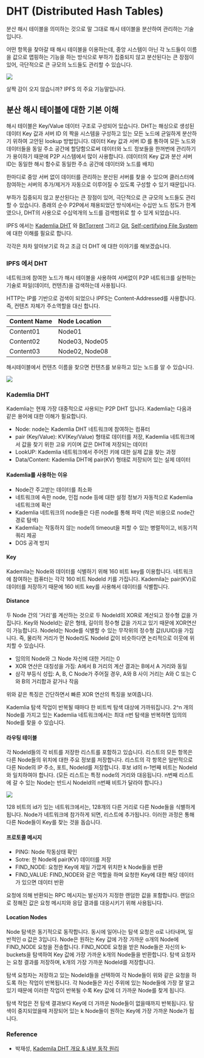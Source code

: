 # DHT (Distributed Hash Tables)

분산 해시 테이블을 의미하는 것으로 말 그대로 해시 테이블을 분산하여 관리하는 기술 입니다.

어떤 항목을 찾아갈 때 해시 테이블을 이용하는데, 중앙 시스템이 아닌 각 노드들이 이름을 값으로 맵핑하는 기능을 하는 방식으로 부하가 집중되지 않고 분산된다는 큰 장점이 있어, 극단적으로 큰 규모의 노드들도 관리할 수 있습니다.

![](https://upload.wikimedia.org/wikipedia/commons/thumb/9/98/DHT_en.svg/840px-DHT_en.svg.png)

살짝 감이 오지 않습니까? IPFS 의 주요 기능말입니다.

## 분산 해시 테이블에 대한 기본 이해

해시 테이블은 Key/Value 데이터 구조로 구성되어 있습니다. DHT는 해싱으로 생성된 데이터 Key 값과 서버 ID 의 짝을 시스템을 구성하고 있는 모든 노드에 균일하게 분산하기 위하여 고안된 lookup 방법입니다. 데이터 Key 값과 서버 ID 를 통하여 모든 노드와 데이터들을 동일 주소 공간에 할당함으로써 데이터와 노드 정보들을 한꺼번에 관리하기가 용이하기 때문에 P2P 시스템에서 많이 사용합니다. (데이터의 Key 값과 분산 서버 ID는 동일한 해시 함수로 동일한 주소 공간에 데이터와 노드를 배치)

한마디로 중앙 서버 없이 데이터를 관리하는 분산된 서버를 찾을 수 있으며 클러스터에 참여하는 서버의 추가/제거가 자동으로 이루어질 수 있도록 구성할 수 있기 때문입니다.

부하가 집중되지 않고 분산된다는 큰 장점이 있어, 극단적으로 큰 규모의 노드들도 관리할 수 있습니다. 종래의 순수 P2P에서 채용되었던 방식에서는 수십만 노드 정도가 한계였으나, DHT의 사용으로 수십억개의 노드를 검색범위로 할 수 있게 되었습니다.

IPFS 에서는 [Kademlia DHT](https://www.youtube.com/watch?v=kXyVqk3EbwE&t=5s) 와 [BitTorrent](https://youtu.be/6PWUCFmOQwQ) 그리고 [Git](https://youtu.be/SWYqp7iY_Tc), [Self-certifying File System](https://en.wikipedia.org/wiki/Self-certifying_File_System) 에 대한 이해를 필요로 합니다.

각각은 차차 알아보기로 하고 조금 더 DHT 에 대한 이야기를 해보겠습니다.

### IPFS 에서 DHT

네트워크에 참여한 노드가 해시 테이블을 사용하여 서버없이 P2P 네트워크를 실현하는 기술로 파일(데이터, 컨텐츠)을 검색하는데 사용됩니다.

HTTP는 IP를 기반으로 검색이 되었으나 IPFS는 Content-Addressed를 사용합니다. 즉, 컨텐츠 자체가 주소역할을 대신 합니다.

| Content Name | Node Location |
| :--- | :--- |
| Content01 | Node01 |
| Content02 | Node03, Node05 |
| Content03 | Node02, Node08 |

해시테이블에서 컨텐츠 이름을 찾으면 컨텐츠를 보유하고 있는 노드를 알 수 있습니다.

![](https://www.usenix.org/legacy/publications/library/proceedings/osdi2000/full_papers/gribble/gribble_html/img4.gif)

### Kademlia DHT

Kademlia는 현재 가장 대중적으로 사용되는 P2P DHT 입니다. Kademlia는 다음과 같은 용어에 대한 이해가 필요합니다.

- Node: node는 Kademlia DHT 네트워크에 참여하는 컴퓨터
- pair (Key/Value): KV(Key/Value) 형태로 데이터를 저장, Kademlia 네트워크에서 값을 찾기 위한 고유 키이며 값은 DHT에 저장되는 데이터 
- LookUP: Kademlia 네트워크에서 주어진 키에 대한 실제 값을 찾는 과정
- Data/Content: Kademlia DHT에 pair(KV) 형태로 저장되어 있는 실제 데이터

#### Kademlia를 사용하는 이유

- Node간 주고받는 데이터를 최소화
- 네트워크에 속한 node, 인접 node 등에 대한 설정 정보가 자동적으로 Kademlia 네트워크에 확산
- Kademlia 네트워크의 node들은 다른 node를 통해 파악 (적은 비용으로 node간 경로 탐색)
- Kademlia는 작동하지 않는 node의 timeout을 피할 수 있는 병렬적이고, 비동기적 쿼리 제공
- DOS 공격 방지

#### Key

Kademila는 Node와 데이터를 식별하기 위해 160 비트 key를 이용합니다. 네트워크에 참여하는 컴퓨터는 각각 160 비트 NodeId 키를 가집니다. Kademila는 pair(KV)로 데이터를 저장하기 때문에 160 비트 key를 사용해서 데이터를 식별합니다.

#### Distance

두 Node 간의 '거리'를 계산하는 것으로 두 NodeId의 XOR로 계산되고 정수형 값을 가집니다. Key와 NodeId는 같은 형태, 길이의 정수형 값을 가지고 있기 때문에 XOR연산이 가능합니다. NodeId는 Node를 식별할 수 있는 무작위의 정수형 값(UUID)을 가집니다. 즉, 물리적 거리가 먼 Node라도 NodeId 값이 비슷하다면 논리적으로 이웃에 위치할 수 있습니다.

- 임의의 Node와 그 Node 자신에 대한 거리는 0
- XOR 연산은 대칭성을 가짐: A에서 B 거리의 계산 결과는 B에서 A 거리와 동일
- 삼각 부등식 성립: A, B, C Node가 주어질 경우, A와 B 사이 거리는 A와 C 또는 C와 B의 거리합과 같거나 작음

위와 같은 특징은 간단하면서 빠른 XOR 연산의 특징을 보여줍니다.

Kademlia 탐색 작업이 반복될 때마다 한 비트씩 탐색 대상에 가까워집니다. 2^n 개의 Node를 가지고 있는 Kademlia 네트워크에서는 최대 n번 탐색을 반복하면 임의의 Node를 찾을 수 있습니다.

#### 라우팅 테이블

각 NodeId들의 각 비트를 저장한 리스트를 포함하고 있습니다. 리스트의  모든 항목은 다른 Node들의 위치에 대한 주요 정보를 저장합니다. 리스트의 각 항목은 일반적으로 다른 Node의 IP 주소, 포트, NodeId를 저장합니다. 후보 id의 n-1번째 비트는 NodeId와 일치하여야 합니다. (모든 리스트는 특정 node의 거리와 대응됩니다. n번째 리스트에 갈 수 있는 Node는 반드시 NodeId의 n번째 비트가 달라야 합니다.)

![](https://xorro-p2p.github.io/public/images/kademlia_routing_table_in_tree.png)

128 비트의 id가 있는 네트워크에서는, 128개의 다른 거리로 다른 Node들을 식별하게 됩니다. Node가 네트워크에 참가하게 되면, 리스트에 추가됩니다. 이러한 과정은 통해 다른 Node들이 Key를 찾는 것을 돕습니다.

#### 프로토콜 메시지

- PING: Node 작동상태 확인
- Sotre: 한 Node에 pair(KV) 데이터를 저장
- FIND_NODE: 요청한 Key에 제일 가깝게 위치한 k Node들을 반환
- FIND_VALUE: FIND_NODE와 같은 역할을 하며 요청한 Key에 대한 해당 데이터가 있으면 데이터 반환

요청에 의해 반환되는 RPC 메시지는 발신자가 지정한 랜덤한 값을 포함합니다. 랜덤으로 정해진 값은 요청 메시지와 응답 결과를 대응시키기 위해 사용됩니다.

#### Location Nodes

Node 탐색은 동기적으로 동작합니다. 동시에 일어나는 탐색 요청은 α로 나타내며, 일반적인 α 값은 3입니다. Node은 원하는 Key 값에 가장 가까운 α개의 Node에 FIND_NODE 요청을 전송합니다. FIND_NODE 요청을 받은 Node들은 자신의 k-buckets을 탐색하여 Key 값에 가장 가까운 k개의 Node들을 반환합니다. 탐색 요청자는 요청 결과를 저장하며, k개의 가장 가까운 NodeId를 저장합니다.

탐색 요청자는 저장하고 있는 NodeId들을 선택하여 각 Node들이 위와 같은 요청을 하도록 하는 작업이 반복됩니다. 각 Node들은 자신 주위에 있는 Node들에 가장 잘 알고 있기 때문에 이러한 작업이 반복될 수록 Key 값에 더 가까운 Node를 찾게 됩니다.

탐색 작업은 전 탐색 결과보다 Key에 더 가까운 Node들이 없을때까지 반복됩니다. 탐색이 중지되었을때 저장되어 있는 k Node들이 원하는 Key에 가장 가까운 Node가 됩니다.

### Reference

- 박재성, [Kademila DHT 개요 & 내부 동작 원리](https://github.com/pRivAte12/kademila-kor)
